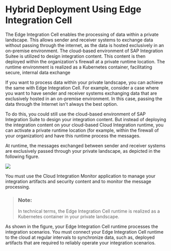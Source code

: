 <!-- loio7a6c2678066a4f2aa596009244c57ee2 -->

# Hybrid Deployment Using Edge Integration Cell

The Edge Integration Cell enables the processing of data within a private landscape. This allows sender and receiver systems to exchange data without passing through the internet, as the data is hosted exclusively in an on-premise environment. The cloud-based environment of SAP Integration Suitee is utilized to design integration content. This content is then deployed within the organization's firewall at a private runtime location. The runtime environment is realized as a Kubernetes container, facilitating secure, internal data exchange



If you want to process data within your private landscape, you can achieve the same with Edge Integration Cell. For example, consider a case where you want to have sender and receiver systems exchanging data that are exclusively hosted in an on-premise environment. In this case, passing the data through the Internet isn't always the best option.

To do this, you could still use the cloud-based environment of SAP Integration Suite to design your integration content. But instead of deploying the integration content on your cloud-based Cloud Integration runtime, you can activate a private runtime location \(for example, within the firewall of your organization\) and have this runtime process the messages.

At runtime, the messages exchanged between sender and receiver systems are exclusively passed through your private landscape, as depicted in the following figure.

![](images/What_Is_Edge_Integration_Cell_c04eaca.png)

You must use the Cloud Integration Monitor application to manage your integration artifacts and security content and to monitor the message processing.

> ### Note:  
> In technical terms, the Edge Integration Cell runtime is realized as a Kubernetes container in your private landscape.

As shown in the figure, your Edge Integration Cell runtime processes the integration scenarios. You must connect your Edge Integration Cell runtime to the cloud at regular intervals to synchronize data, such as, deployed artifacts that are required to reliably operate your integration scenarios.

